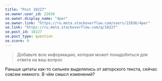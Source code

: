 ```yaml
---
title: "Post 10227"
se.owner.user_id: 22836
se.owner.display_name: "4per"
se.owner.link: "https://ru.meta.stackoverflow.com/users/22836/4per"
se.link: "https://ru.meta.stackoverflow.com/q/10227"
se.post_id: 10227
se.post_type: question
se.score: 9
---
```

<blockquote>
  <p>Добавьте всю информацию, которая может понадобиться для ответа на ваш вопрос</p>
</blockquote>

<p>Раньше цитаты как-то сильнее выделялись от авторского текста, сейчас совсем немного. В чём смысл изменений?</p>
